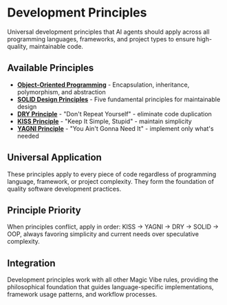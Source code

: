 # Development Principles

Universal development principles that AI agents should apply across all programming languages, frameworks, and project types to ensure high-quality, maintainable code.

## Available Principles

- **[Object-Oriented Programming](oop.md)** - Encapsulation, inheritance, polymorphism, and abstraction
- **[SOLID Design Principles](solid.md)** - Five fundamental principles for maintainable design
- **[DRY Principle](dry.md)** - "Don't Repeat Yourself" - eliminate code duplication
- **[KISS Principle](kiss.md)** - "Keep It Simple, Stupid" - maintain simplicity
- **[YAGNI Principle](yagni.md)** - "You Ain't Gonna Need It" - implement only what's needed

## Universal Application

These principles apply to every piece of code regardless of programming language, framework, or project complexity. They form the foundation of quality software development practices.

## Principle Priority

When principles conflict, apply in order: KISS → YAGNI → DRY → SOLID → OOP, always favoring simplicity and current needs over speculative complexity.

## Integration

Development principles work with all other Magic Vibe rules, providing the philosophical foundation that guides language-specific implementations, framework usage patterns, and workflow processes.
